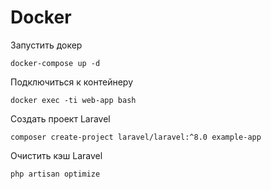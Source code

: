 # Docker

Запустить докер
```
docker-compose up -d
```

Подключиться к контейнеру
```
docker exec -ti web-app bash
```

Создать проект Laravel
```
composer create-project laravel/laravel:^8.0 example-app
```

Очистить кэш Laravel
```
php artisan optimize
```